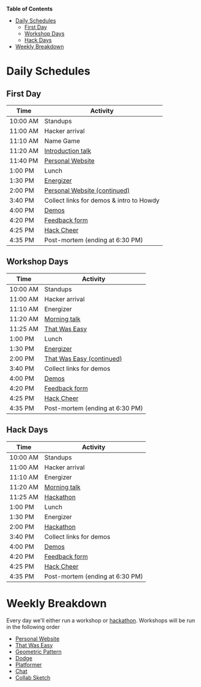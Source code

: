 **Table of Contents**

- [Daily Schedules](#daily-schedules)
  - [First Day](#first-day)
  - [Workshop Days](#workshop-days)
  - [Hack Days](#hack-days)
- [Weekly Breakdown](#weekly-breakdown)

# Daily Schedules

## First Day

| Time     | Activity                                                |
| -------- | ------------------------------------------------------- |
| 10:00 AM | Standups                                                |
| 11:00 AM | Hacker arrival                                          |
| 11:10 AM | Name Game                                               |
| 11:20 AM | [Introduction talk](../ACTIVITIES.md#introduction-talk) |
| 11:40 PM | [Personal Website][personal_website]                    |
| 1:00 PM  | Lunch                                                   |
| 1:30 PM  | [Energizer](../ACTIVITIES.md#human-pictionary)          |
| 2:00 PM  | [Personal Website (continued)][personal_website]        |
| 3:40 PM  | Collect links for demos & intro to Howdy                |
| 4:00 PM  | [Demos](../ACTIVITIES.md#demos)                         |
| 4:20 PM  | [Feedback form](../ACTIVITIES.md#feedback-forms)        |
| 4:25 PM  | [Hack Cheer](../ACTIVITIES.md#hack-cheer)               |
| 4:35 PM  | Post-mortem (ending at 6:30 PM)                         |

## Workshop Days

| Time     | Activity                                                    |
| -------- | ----------------------------------------------------------- |
| 10:00 AM | Standups                                                    |
| 11:00 AM | Hacker arrival                                              |
| 11:10 AM | Energizer                                                   |
| 11:20 AM | [Morning talk](../ACTIVITIES.md#morning-talk)               |
| 11:25 AM | [That Was Easy][that_was_easy]                              |
| 1:00 PM  | Lunch                                                       |
| 1:30 PM  | [Energizer](../ACTIVITIES.md#evolution-rock-paper-scissors) |
| 2:00 PM  | [That Was Easy (continued)][that_was_easy]                  |
| 3:40 PM  | Collect links for demos                                     |
| 4:00 PM  | [Demos](../ACTIVITIES.md#demos)                             |
| 4:20 PM  | [Feedback form](../ACTIVITIES.md#feedback-forms)            |
| 4:25 PM  | [Hack Cheer](../ACTIVITIES.md#hack-cheer)                   |
| 4:35 PM  | Post-mortem (ending at 6:30 PM)                             |

## Hack Days

| Time     | Activity                                         |
| -------- | ------------------------------------------------ |
| 10:00 AM | Standups                                         |
| 11:00 AM | Hacker arrival                                   |
| 11:10 AM | Energizer                                        |
| 11:20 AM | [Morning talk](../ACTIVITIES.md#morning-talk)    |
| 11:25 AM | [Hackathon][hackathon]                           |
| 1:00 PM  | Lunch                                            |
| 1:30 PM  | Energizer                                        |
| 2:00 PM  | [Hackathon][hackathon]                           |
| 3:40 PM  | Collect links for demos                          |
| 4:00 PM  | [Demos](../ACTIVITIES.md#demos)                  |
| 4:20 PM  | [Feedback form](../ACTIVITIES.md#feedback-forms) |
| 4:25 PM  | [Hack Cheer](../ACTIVITIES.md#hack-cheer)        |
| 4:35 PM  | Post-mortem (ending at 6:30 PM)                  |

# Weekly Breakdown

Every day we'll either run a workshop or [hackathon][hackathon]. Workshops will be run in the following order

- [Personal Website][personal_website]
- [That Was Easy][that_was_easy]
- [Geometric Pattern][geometric_pattern]
- [Dodge][dodge]
- [Platformer][platformer]
- [Chat][chat]
- [Collab Sketch][collab_sketch]

[personal_website]: https://workshops.hackclub.com/personal_website
[that_was_easy]: https://workshops.hackclub.com/that_was_easy
[geometric_pattern]: https://workshops.hackclub.com/geometric_pattern
[dodge]: https://workshops.hackclub.com/dodge
[platformer]: https://workshops.hackclub.com/platformer
[chat]: https://workshops.hackclub.com/chat
[collab_sketch]: https://workshops.hackclub.com/collab_sketch
[hackathon]: ../ACTIVITIES.md#hackathons
